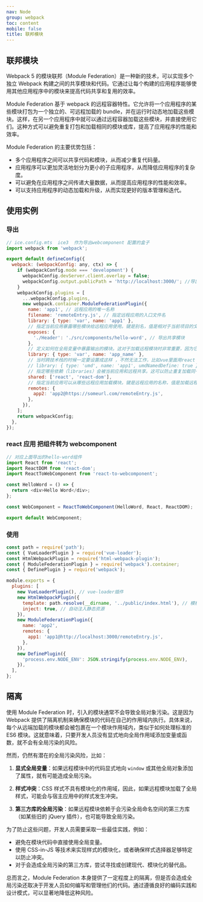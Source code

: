```yaml
---
nav: Node
group: webpack
toc: content
mobile: false
title: 联邦模块
---
```


## 联邦模块

Webpack 5 的模块联邦（Module Federation）是一种新的技术，可以实现多个独立 Webpack 构建之间的共享模块和代码。它通过让每个构建的应用程序能够使用其他应用程序中的模块来提高代码共享和复用的效率。

Module Federation 基于 webpack 的远程容器特性。它允许将一个应用程序的某些模块打包为一个独立的、可远程加载的 bundle，并在运行时动态地加载这些模块。这样，在另一个应用程序中就可以通过远程容器加载这些模块，并直接使用它们。这种方式可以避免重复打包和加载相同的模块或库，提高了应用程序的性能和效率。

Module Federation 的主要优势包括：

- 多个应用程序之间可以共享代码和模块，从而减少重复代码量。<br/>
- 应用程序可以更加灵活地划分为更小的子应用程序，从而降低应用程序的复杂度。<br/>
- 可以避免在应用程序之间传递大量数据，从而提高应用程序的性能和效率。<br/>
- 可以支持应用程序的动态加载和升级，从而实现更好的版本管理和迭代。<br/>

## 使用实例

### 导出

```js
// ice.config.mts  ice3  作为导出webcomponent 配置的盒子
import webpack from 'webpack';

export default defineConfig({
  webpack: (webpackConfig: any, ctx) => {
    if (webpackConfig.mode === 'development') {
      webpackConfig.devServer.client.overlay = false;
      webpackConfig.output.publicPath = 'http://localhost:3000/'; //导出的http路径
    }
    webpackConfig.plugins = [
      ...webpackConfig.plugins,
      new webpack.container.ModuleFederationPlugin({
        name: 'app1', // 远程应用的唯一名称
        filename: 'remoteEntry.js', // 指定远程应用的入口文件名
        library: { type: 'var', name: 'app1' },
        // 指定当前应用暴露哪些模块给远程应用使用。键是别名，值是相对于当前项目的文件路径
        exposes: {
          './Header': './src/components/hello-word', // 导出共享模块
        },
        // 定义如何在全局变量中暴露输出的模块。这对于加载远程模块时非常重要，因为它决定了如何在宿主环境中访问它们
        library: { type: 'var', name: 'app_name' },
        // 当时跨技术栈的时候一定要设置成这样 ，不然无法工作，比如vue里面用react 的webComponent 组件
        // library: { type: 'umd', name: 'app1', umdNamedDefine: true },
        // 指定哪些依赖（libraries）会被当前应用和远程共享。这可以防止重复加载同一个依赖库。你可以提供一个数组或一个对象来具体指定共享的模块和版本。
        shared: ['react', 'react-dom'],
        // 指定当前应用可以从哪些远程应用加载模块。键是远程应用的名称，值是加载远程模块的路径（通常包括URL）。
        remotes: {
          app2: 'app2@https://someurl.com/remoteEntry.js',
        },
      }),
    ];
    return webpackConfig;
  },
});
```

### react 应用 把组件转为 webcomponent

```js
// 对应上面导出的hello-word组件
import React from 'react';
import ReactDOM from 'react-dom';
import ReactToWebComponent from 'react-to-webcomponent';

const HelloWord = () => {
  return <div>Hello Word</div>;
};

const WebComponent = ReactToWebComponent(HelloWord, React, ReactDOM);

export default WebComponent;
```

### 使用

```js
const path = require('path');
const { VueLoaderPlugin } = require('vue-loader');
const HtmlWebpackPlugin = require('html-webpack-plugin');
const { ModuleFederationPlugin } = require('webpack').container;
const { DefinePlugin } = require('webpack');

module.exports = {
  plugins: [
    new VueLoaderPlugin(), // vue-loader插件
    new HtmlWebpackPlugin({
      template: path.resolve(__dirname, '../public/index.html'), // 模板取定义root节点的模板
      inject: true, // 自动注入静态资源
    }),
    new ModuleFederationPlugin({
      name: 'app2',
      remotes: {
        app1: 'app1@http://localhost:3000/remoteEntry.js',
      },
    }),
    new DefinePlugin({
      'process.env.NODE_ENV': JSON.stringify(process.env.NODE_ENV),
    }),
  ],
};
```

## 隔离

使用 Module Federation 时，引入的模块通常不会导致全局对象污染。这是因为 Webpack 提供了隔离机制来确保模块的代码在自己的作用域内执行。具体来说，每个从远端加载的模块都会被包裹在一个模块作用域内，类似于如何处理标准的 ES6 模块。这就意味着，只要开发人员没有显式地向全局作用域添加变量或函数，就不会有全局污染的风险。

然而，仍然有潜在的全局污染风险，比如：

1. **显式全局变量**：如果远程模块中的代码显式地向 `window` 或其他全局对象添加了属性，就有可能造成全局污染。

2. **样式冲突**：CSS 样式不具有模块化的作用域，因此，如果远程模块加载了全局样式，可能会与宿主应用中的样式发生冲突。

3. **第三方库的全局污染**：如果远程模块依赖于会污染全局命名空间的第三方库（如某些旧的 jQuery 插件），也可能导致全局污染。

为了防止这些问题，开发人员需要采取一些最佳实践，例如：

- 避免在模块代码中直接使用全局变量。
- 使用 CSS-in-JS 等技术来实现样式的模块化，或者确保样式选择器足够特定以防止冲突。
- 对于会造成全局污染的第三方库，尝试寻找或创建现代、模块化的替代品。

总而言之，Module Federation 本身提供了一定程度上的隔离，但是否会造成全局污染还取决于开发人员如何编写和管理他们的代码。通过遵循良好的编码实践和设计模式，可以显著地降低这种风险。
